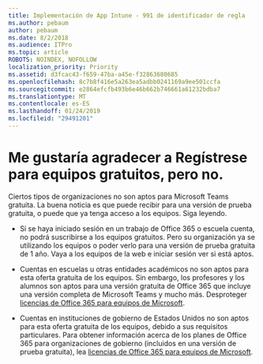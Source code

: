 ```yaml
---
title: Implementación de App Intune - 991 de identificador de regla
ms.author: pebaum
author: pebaum
ms.date: 8/2/2018
ms.audience: ITPro
ms.topic: article
ROBOTS: NOINDEX, NOFOLLOW
localization_priority: Priority
ms.assetid: d3fcac43-f659-47ba-a45e-f32863680685
ms.openlocfilehash: 8c7b8f416e5a263ea5adbb0241169a9ee501ccfa
ms.sourcegitcommit: e2864efcfb493b6e46b662b746661a61232bdba7
ms.translationtype: MT
ms.contentlocale: es-ES
ms.lasthandoff: 01/24/2019
ms.locfileid: "29491201"
---
```

# <a name="id-like-to-sign-up-for-teams-free-but-i-cant"></a>Me gustaría agradecer a Regístrese para equipos gratuitos, pero no.

Ciertos tipos de organizaciones no son aptos para Microsoft Teams gratuita. La buena noticia es que puede recibir para una versión de prueba gratuita, o puede que ya tenga acceso a los equipos. Siga leyendo.
  
- Si se haya iniciado sesión en un trabajo de Office 365 o escuela cuenta, no podrá suscribirse a los equipos gratuitos. Pero su organización ya se utilizando los equipos o poder verlo para una versión de prueba gratuita de 1 año. Vaya a los equipos de la web e iniciar sesión ver si está aptos.
    
- Cuentas en escuelas u otras entidades académicos no son aptos para esta oferta gratuita de los equipos. Sin embargo, los profesores y los alumnos son aptos para una versión gratuita de Office 365 que incluye una versión completa de Microsoft Teams y mucho más. Desproteger [licencias de Office 365 para equipos de Microsoft](https://docs.microsoft.com/microsoftteams/office-365-licensing).
    
- Cuentas en instituciones de gobierno de Estados Unidos no son aptos para esta oferta gratuita de los equipos, debido a sus requisitos particulares. Para obtener información acerca de los planes de Office 365 para organizaciones de gobierno (incluidos en una versión de prueba gratuita), lea [licencias de Office 365 para equipos de Microsoft](https://docs.microsoft.com/microsoftteams/office-365-licensing).
    


